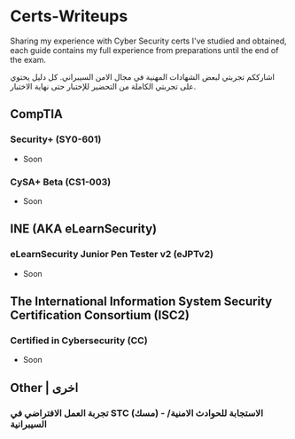# Certs-Writeups
Sharing my experience with Cyber Security certs I've studied and obtained, each guide contains my full experience from preparations until the end of the exam.

اشارككم تجربتي لبعض الشهادات المهنية في مجال الامن السيبراني. كل دليل يحتوي على تجربتي الكاملة من التحضير للإختبار حتى نهاية الاختبار.

## CompTIA

### Security+ (SY0-601)
* Soon

### CySA+ Beta (CS1-003) 
* Soon



## INE (AKA eLearnSecurity)
### eLearnSecurity Junior Pen Tester v2 (eJPTv2)
* Soon



## The International Information System Security Certification Consortium (ISC2)
### Certified in Cybersecurity (CC)
* Soon



## Other | اخرى
### تجربة العمل الافتراضي في STC (مسك) - الاستجابة للحوادث الامنية/السيبرانية
